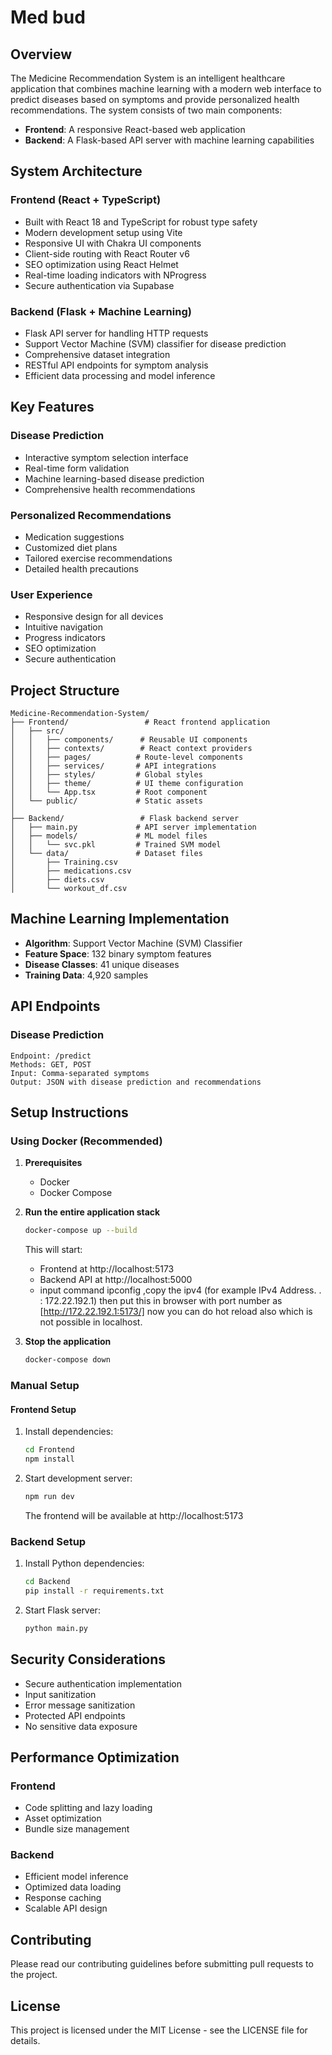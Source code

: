 # Med bud

## Overview

The Medicine Recommendation System is an intelligent healthcare application that combines machine learning with a modern web interface to predict diseases based on symptoms and provide personalized health recommendations. The system consists of two main components:

- **Frontend**: A responsive React-based web application
- **Backend**: A Flask-based API server with machine learning capabilities

## System Architecture

### Frontend (React + TypeScript)

- Built with React 18 and TypeScript for robust type safety
- Modern development setup using Vite
- Responsive UI with Chakra UI components
- Client-side routing with React Router v6
- SEO optimization using React Helmet
- Real-time loading indicators with NProgress
- Secure authentication via Supabase

### Backend (Flask + Machine Learning)

- Flask API server for handling HTTP requests
- Support Vector Machine (SVM) classifier for disease prediction
- Comprehensive dataset integration
- RESTful API endpoints for symptom analysis
- Efficient data processing and model inference

## Key Features

### Disease Prediction

- Interactive symptom selection interface
- Real-time form validation
- Machine learning-based disease prediction
- Comprehensive health recommendations

### Personalized Recommendations

- Medication suggestions
- Customized diet plans
- Tailored exercise recommendations
- Detailed health precautions

### User Experience

- Responsive design for all devices
- Intuitive navigation
- Progress indicators
- SEO optimization
- Secure authentication


## Project Structure

```
Medicine-Recommendation-System/
├── Frontend/                 # React frontend application
│   ├── src/
│   │   ├── components/      # Reusable UI components
│   │   ├── contexts/        # React context providers
│   │   ├── pages/          # Route-level components
│   │   ├── services/       # API integrations
│   │   ├── styles/         # Global styles
│   │   ├── theme/          # UI theme configuration
│   │   └── App.tsx         # Root component
│   └── public/             # Static assets
│
├── Backend/                 # Flask backend server
│   ├── main.py             # API server implementation
│   ├── models/             # ML model files
│   │   └── svc.pkl         # Trained SVM model
│   └── data/               # Dataset files
│       ├── Training.csv
│       ├── medications.csv
│       ├── diets.csv
│       └── workout_df.csv
```

## Machine Learning Implementation

- **Algorithm**: Support Vector Machine (SVM) Classifier
- **Feature Space**: 132 binary symptom features
- **Disease Classes**: 41 unique diseases
- **Training Data**: 4,920 samples

## API Endpoints

### Disease Prediction

```
Endpoint: /predict
Methods: GET, POST
Input: Comma-separated symptoms
Output: JSON with disease prediction and recommendations
```

## Setup Instructions

### Using Docker (Recommended)

1. **Prerequisites**

   - Docker
   - Docker Compose

2. **Run the entire application stack**

   ```bash
   docker-compose up --build
   ```

   This will start:

   - Frontend at http://localhost:5173
   - Backend API at http://localhost:5000
   - input command ipconfig ,copy the ipv4 (for example IPv4 Address. . : 172.22.192.1) then put this in browser with port number as
    [http://172.22.192.1:5173/] now you can do hot reload also which is not possible in localhost.

3. **Stop the application**
   ```bash
   docker-compose down
   ```

### Manual Setup

#### Frontend Setup

1. Install dependencies:

   ```bash
   cd Frontend
   npm install
   ```

2. Start development server:
   ```bash
   npm run dev
   ```
   The frontend will be available at http://localhost:5173

### Backend Setup

1. Install Python dependencies:

   ```bash
   cd Backend
   pip install -r requirements.txt
   ```

2. Start Flask server:
   ```bash
   python main.py
   ```

## Security Considerations

- Secure authentication implementation
- Input sanitization
- Error message sanitization
- Protected API endpoints
- No sensitive data exposure

## Performance Optimization

### Frontend

- Code splitting and lazy loading
- Asset optimization
- Bundle size management

### Backend

- Efficient model inference
- Optimized data loading
- Response caching
- Scalable API design

## Contributing

Please read our contributing guidelines before submitting pull requests to the project.

## License

This project is licensed under the MIT License - see the LICENSE file for details.
